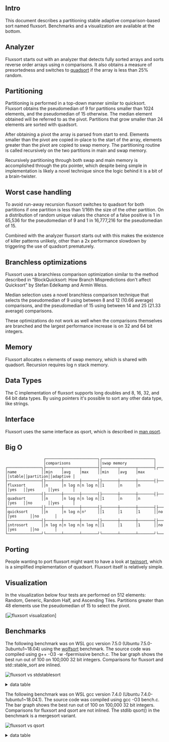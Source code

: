 Intro
-----
This document describes a partitioning stable adaptive comparison-based sort named fluxsort. Benchmarks and a visualization are available at the bottom.

Analyzer
--------
Fluxsort starts out with an analyzer that detects fully sorted arrays and sorts reverse order arrays using n comparisons. It also obtains a measure of presortedness and switches to [quadsort](https://github.com/scandum/quadsort) if the array is less than 25% random.

Partitioning
------------
Partitioning is performed in a top-down manner similar to quicksort. Fluxsort obtains the pseudomedian of 9 for partitions smaller than 1024 elements, and the pseudomedian of 15 otherwise. The median element obtained will be referred to as the pivot. Partitions that grow smaller than 24 elements are sorted with quadsort.

After obtaining a pivot the array is parsed from start to end. Elements smaller than the pivot are copied in-place to the start of the array, elements greater than the pivot are copied to swap memory. The partitioning routine is called recursively on the two partitions in main and swap memory.

Recursively partitioning through both swap and main memory is accomplished through the ptx pointer, which despite being simple in implementation is likely a novel technique since the logic behind it is a bit of a brain-twister.

Worst case handling
-------------------
To avoid run-away recursion fluxsort switches to quadsort for both partitions if one partition is less than 1/16th the size of the other partition. On a distribution of random unique values the chance of a false positive is 1 in 65,536 for the pseudomedian of 9 and 1 in 16,777,216 for the pseudomedian of 15.

Combined with the analyzer fluxsort starts out with this makes the existence of killer patterns unlikely, other than a 2x performance slowdown by triggering the use of quadsort prematurely.

Branchless optimizations
------------------------
Fluxsort uses a branchless comparison optimization similar to the method described in "BlockQuicksort: How Branch Mispredictions don't affect Quicksort" by Stefan Edelkamp and Armin Weiss.

Median selection uses a novel branchless comparison technique that selects the pseudomedian of 9 using between 8 and 12 (10.66 average) comparisons, and the pseudomedian of 15 using between 14 and 25 (21.33 average) comparisons.

These optimizations do not work as well when the comparisons themselves are branched and the largest performance increase is on 32 and 64 bit integers.

Memory
------
Fluxsort allocates n elements of swap memory, which is shared with quadsort. Recursion requires log n stack memory.

Data Types
----------
The C implementation of fluxsort supports long doubles and 8, 16, 32, and 64 bit data types. By using pointers it's possible to sort any other data type, like strings.

Interface
---------
Fluxsort uses the same interface as qsort, which is described in [man qsort](https://man7.org/linux/man-pages/man3/qsort.3p.html).

Big O
-----
```cobol
                 ┌───────────────────────┐┌───────────────────────┐
                 │comparisons            ││swap memory            │
┌───────────────┐├───────┬───────┬───────┤├───────┬───────┬───────┤┌──────┐┌─────────┐┌─────────┐
│name           ││min    │avg    │max    ││min    │avg    │max    ││stable││partition││adaptive │
├───────────────┤├───────┼───────┼───────┤├───────┼───────┼───────┤├──────┤├─────────┤├─────────┤
│fluxsort       ││n      │n log n│n log n││1      │n      │n      ││yes   ││yes      ││yes      │
├───────────────┤├───────┼───────┼───────┤├───────┼───────┼───────┤├──────┤├─────────┤├─────────┤
│quadsort       ││n      │n log n│n log n││1      │n      │n      ││yes   ││no       ││yes      │
├───────────────┤├───────┼───────┼───────┤├───────┼───────┼───────┤├──────┤├─────────┤├─────────┤
│quicksort      ││n      │n log n│n²     ││1      │1      │1      ││no    ││yes      ││no       │
├───────────────┤├───────┼───────┼───────┤├───────┼───────┼───────┤├──────┤├─────────┤├─────────┤
│introsort      ││n log n│n log n│n log n││1      │1      │1      ││no    ││yes      ││no       │
└───────────────┘└───────┴───────┴───────┘└───────┴───────┴───────┘└──────┘└─────────┘└─────────┘
```

Porting
-------
People wanting to port fluxsort might want to have a look at [twinsort](https://github.com/scandum/twinsort), which is a simplified implementation of quadsort. Fluxsort itself is relatively simple.

Visualization
-------------
In the visualization below four tests are performed on 512 elements: Random, Generic, Random Half, and Ascending Tiles. Partitions greater than 48 elements use the pseudomedian of 15 to select the pivot.

[![fluxsort visualization](https://github.com/scandum/fluxsort/blob/main/images/fluxsort.gif)]

Benchmarks
----------

The following benchmark was on WSL gcc version 7.5.0 (Ubuntu 7.5.0-3ubuntu1~18.04) using the [wolfsort](https://github.com/scandum/wolfsort) benchmark.
The source code was compiled using g++ -O3 -w -fpermissive bench.c. The bar graph shows the best run out of 100 on 100,000 32 bit integers. Comparisons for fluxsort and std::stable_sort are inlined.

![fluxsort vs stdstablesort](https://github.com/scandum/fluxsort/blob/main/images/fluxsort_vs_stdstablesort.png)

<details><summary>data table</summary>

|      Name |    Items | Type |     Best |  Average |     Loops | Samples |     Distribution |
| --------- | -------- | ---- | -------- | -------- | --------- | ------- | ---------------- |
|stablesort |   100000 |   64 | 0.006123 | 0.006153 |         1 |     100 |     random order |
|  fluxsort |   100000 |   64 | 0.002477 | 0.002488 |         1 |     100 |     random order |

|      Name |    Items | Type |     Best |  Average |     Loops | Samples |     Distribution |
| --------- | -------- | ---- | -------- | -------- | --------- | ------- | ---------------- |
|stablesort |   100000 |   32 | 0.006008 | 0.006033 |         1 |     100 |     random order |
|  fluxsort |   100000 |   32 | 0.002329 | 0.002345 |         1 |     100 |     random order |
|           |          |      |          |          |           |         |                  |
|stablesort |   100000 |   32 | 0.000679 | 0.000683 |         1 |     100 |  ascending order |
|  fluxsort |   100000 |   32 | 0.000037 | 0.000037 |         1 |     100 |  ascending order |
|           |          |      |          |          |           |         |                  |
|stablesort |   100000 |   32 | 0.001375 | 0.001402 |         1 |     100 |    ascending saw |
|  fluxsort |   100000 |   32 | 0.000842 | 0.000854 |         1 |     100 |    ascending saw |
|           |          |      |          |          |           |         |                  |
|stablesort |   100000 |   32 | 0.003827 | 0.003853 |         1 |     100 |    generic order |
|  fluxsort |   100000 |   32 | 0.001129 | 0.001140 |         1 |     100 |    generic order |
|           |          |      |          |          |           |         |                  |
|stablesort |   100000 |   32 | 0.000901 | 0.000912 |         1 |     100 | descending order |
|  fluxsort |   100000 |   32 | 0.000048 | 0.000048 |         1 |     100 | descending order |
|           |          |      |          |          |           |         |                  |
|stablesort |   100000 |   32 | 0.001021 | 0.001035 |         1 |     100 |   descending saw |
|  fluxsort |   100000 |   32 | 0.000351 | 0.000365 |         1 |     100 |   descending saw |
|           |          |      |          |          |           |         |                  |
|stablesort |   100000 |   32 | 0.002034 | 0.002060 |         1 |     100 |      random tail |
|  fluxsort |   100000 |   32 | 0.001485 | 0.001492 |         1 |     100 |      random tail |
|           |          |      |          |          |           |         |                  |
|stablesort |   100000 |   32 | 0.003520 | 0.003542 |         1 |     100 |      random half |
|  fluxsort |   100000 |   32 | 0.002077 | 0.002088 |         1 |     100 |      random half |
|           |          |      |          |          |           |         |                  |
|stablesort |   100000 |   32 | 0.000922 | 0.000956 |         1 |     100 |  ascending tiles |
|  fluxsort |   100000 |   32 | 0.000674 | 0.000692 |         1 |     100 |  ascending tiles |

</details>

The following benchmark was on WSL gcc version 7.4.0 (Ubuntu 7.4.0-1ubuntu1~18.04.1).
The source code was compiled using gcc -O3 bench.c. The bar graph shows the best run out of 100 on 100,000 32 bit integers. Comparisons for fluxsort and qsort are not inlined. The stdlib qsort() in the benchmark is a mergesort variant. 

![fluxsort vs qsort](https://github.com/scandum/fluxsort/blob/main/images/fluxsort_vs_qsort.png)

<details><summary>data table</summary>

|      Name |    Items | Type |     Best |  Average |  Compares | Samples |     Distribution |
| --------- | -------- | ---- | -------- | -------- | --------- | ------- | ---------------- |
|     qsort |   100000 |   64 | 0.009427 | 0.009512 |   1536491 |     100 |     random order |
|  fluxsort |   100000 |   64 | 0.004853 | 0.004862 |   2001035 |     100 |     random order |

|      Name |    Items | Type |     Best |  Average |  Compares | Samples |     Distribution |
| --------- | -------- | ---- | -------- | -------- | --------- | ------- | ---------------- |
|     qsort |   100000 |   32 | 0.008472 | 0.008609 |   1536634 |     100 |     random order |
|  fluxsort |   100000 |   32 | 0.004117 | 0.004136 |   1990342 |     100 |     random order |
|           |          |      |          |          |           |         |                  |
|     qsort |   100000 |   32 | 0.002017 | 0.002194 |    815024 |     100 |  ascending order |
|  fluxsort |   100000 |   32 | 0.000140 | 0.000140 |     99999 |     100 |  ascending order |
|           |          |      |          |          |           |         |                  |
|     qsort |   100000 |   32 | 0.002817 | 0.002855 |    915019 |     100 |    ascending saw |
|  fluxsort |   100000 |   32 | 0.001514 | 0.001525 |    558847 |     100 |    ascending saw |
|           |          |      |          |          |           |         |                  |
|     qsort |   100000 |   32 | 0.006382 | 0.006435 |   1532339 |     100 |    generic order |
|  fluxsort |   100000 |   32 | 0.002333 | 0.002349 |   1269601 |     100 |    generic order |
|           |          |      |          |          |           |         |                  |
|     qsort |   100000 |   32 | 0.002450 | 0.002479 |    853904 |     100 | descending order |
|  fluxsort |   100000 |   32 | 0.000150 | 0.000150 |     99999 |     100 | descending order |
|           |          |      |          |          |           |         |                  |
|     qsort |   100000 |   32 | 0.002826 | 0.002916 |   1063907 |     100 |   descending saw |
|  fluxsort |   100000 |   32 | 0.001171 | 0.001200 |    697343 |     100 |   descending saw |
|           |          |      |          |          |           |         |                  |
|     qsort |   100000 |   32 | 0.003705 | 0.003751 |   1012028 |     100 |      random tail |
|  fluxsort |   100000 |   32 | 0.002251 | 0.002261 |    681125 |     100 |      random tail |
|           |          |      |          |          |           |         |                  |
|     qsort |   100000 |   32 | 0.005447 | 0.005497 |   1200835 |     100 |      random half |
|  fluxsort |   100000 |   32 | 0.003728 | 0.003747 |   1889402 |     100 |      random half |
|           |          |      |          |          |           |         |                  |
|     qsort |   100000 |   32 | 0.003873 | 0.004301 |   1209200 |     100 |  ascending tiles |
|  fluxsort |   100000 |   32 | 0.000999 | 0.001005 |    400063 |     100 |  ascending tiles |

</details>
